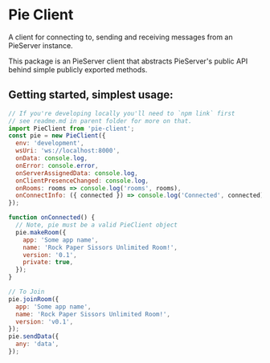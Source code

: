# Pie Client

A client for connecting to, sending and receiving messages from an PieServer instance.

This package is an PieServer client that abstracts PieServer's public API behind simple publicly exported methods.

## Getting started, simplest usage:

```js
// If you're developing locally you'll need to `npm link` first
// see readme.md in parent folder for more on that.
import PieClient from 'pie-client';
const pie = new PieClient({
  env: 'development',
  wsUri: 'ws://localhost:8000',
  onData: console.log,
  onError: console.error,
  onServerAssignedData: console.log,
  onClientPresenceChanged: console.log,
  onRooms: rooms => console.log('rooms', rooms),
  onConnectInfo: ({ connected }) => console.log('Connected', connected),
});
```

```js
function onConnected() {
  // Note, pie must be a valid PieClient object
  pie.makeRoom({
    app: 'Some app name',
    name: 'Rock Paper Sissors Unlimited Room!',
    version: '0.1',
    private: true,
  });
}
```

```js
// To Join
pie.joinRoom({
  app: 'Some app name',
  name: 'Rock Paper Sissors Unlimited Room!',
  version: 'v0.1',
});
pie.sendData({
  any: 'data',
});
```
